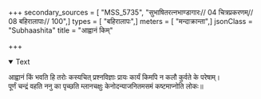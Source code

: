 +++
secondary_sources = [ "MSS_5735", "सुभाषितरत्नभाण्डागारः// 04 चित्रप्रकरणम्// 08 बहिरालापाः// 100",]
types = [ "बहिरालापः",]
meters = [ "मन्दाक्रान्ता",]
jsonClass = "Subhaashita"
title = "आह्वानं किम्"

+++

<details open><summary>Text</summary>

आह्वानं किं भवति हि तरोः कस्यचित् प्रश्नविज्ञाः प्रायः कार्यं किमपि न कलौ कुर्वते के परेषाम्।  
पूर्णं चन्द्रं वहति ननु का पृच्छति म्लानचक्षुः केनोदन्याजनितमसमं कष्टमाप्नोति लोकः॥
</details>
